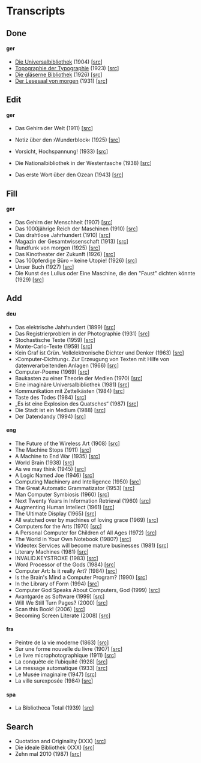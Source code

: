 # Transcripts

## Done

#### ger

- [Die Universalbibliothek](https://drahtwort.github.io/txt/1904_die_universalbibliothek.txt) (1904) [[src](https://www.bundesarchiv.de/)]
- [Topographie der Typographie](https://drahtwort.github.io/txt/1923_topographie_der_typographie.txt) (1923) [[src](https://monoskop.org/images/5/5a/Merz_4_Banalitaeten.pdf#page=16)]
- [Die gläserne Bibliothek](https://drahtwort.github.io/txt/1926_die_glaeserne_bibliothek.txt) (1926) [[src](http://d-nb.info/012993158)]
- [Der Lesesaal von morgen](https://drahtwort.github.io/txt/1931_der_lesesaal_von_morgen.txt) (1931) [[src](http://d-nb.info/574598898)]

## Edit

#### ger

- Das Gehirn der Welt (1911) [[src](https://archive.org/details/NordUndSued1912Bd140)]
- Notiz über den ›Wunderblock‹ (1925) [[src](https://archive.org/details/InternationaleZeitschriftFuumlrPsychoanalyseXi.band1925Heft1/page/n7)]

- Vorsicht, Hochspannung! (1933) [[src](http://stabikat.de/DB=1/XMLPRS=N/PPN?PPN=279336276)]
- Die Nationalbibliothek in der Westentasche (1938) [[src](http://stabikat.de/DB=1/XMLPRS=N/PPN?PPN=165994797)]
- Das erste Wort über den Ozean (1943) [[src](http://stabikat.de/DB=1/XMLPRS=N/PPN?PPN=27822881X)]

## Fill

#### ger

- Das Gehirn der Menschheit (1907) [[src](https://archive.org/details/SddeutscheMonatshefte1907Jg04-2)]
- Das 1000jährige Reich der Maschinen (1910) [[src](https://archive.org/details/dieweltinhundert00lbbe)]
- Das drahtlose Jahrhundert (1910) [[src](https://archive.org/details/dieweltinhundert00lbbe)]
- Magazin der Gesamtwissenschaft (1913) [[src](http://zefys.staatsbibliothek-berlin.de/kalender/auswahl/date/1913-08-04/27646518/)]
- Rundfunk von morgen (1925) [[src](http://magazine.illustrierte-presse.de/die-zeitschriften/werkansicht/dlf/73410/81/0/)]
- Das Kinotheater der Zukunft (1926) [[src](https://hu-berlin.hosted.exlibrisgroup.com/primo-explore/fulldisplay?docid=HUB_UB_ALMA_DS21556245180002882&context=L&vid=hub_ub&search_scope=default_scope&tab=default_tab&lang=de_DE)]
- Das 100pferdige Büro – keine Utopie! (1926) [[src](http://www.illustrierte-presse.de/die-zeitschriften/werkansicht/dlf/73437/61/0/)]
- Unser Buch (1927) [[src](http://stabikat.de/DB=1/XMLPRS=N/PPN?PPN=129073288)]
- Die Kunst des Lullus oder Eine Maschine, die den "Faust" dichten könnte (1929) [[src](https://katalog.ub.uni-leipzig.de/Record/0002534186)]

## Add

#### deu

- Das elektrische Jahrhundert (1899) [[src](#)]
- Das Registrierproblem in der Photographie (1931) [[src](#)]
- Stochastische Texte (1959) [[src](#)]
- Monte-Carlo-Texte (1959) [[src](#)]
- Kein Graf ist Grün. Vollelektronische Dichter und Denker (1963) [[src](#)]
- ›Computer-Dichtung‹. Zur Erzeugung von Texten mit Hilfe von datenverarbeitenden Anlagen (1966) [[src](#)]
- Computer-Poeme (1969) [[src](#)]
- Baukasten zu einer Theorie der Medien (1970) [[src](#)]
- Eine imaginäre Universalbibliothek (1981) [[src](#)]
- Kommunikation mit Zettelkästen (1984) [[src](#)]
- Taste des Todes (1984) [[src](#)]
- „Es ist eine Explosion des Quatsches“ (1987) [[src](#)]
- Die Stadt ist ein Medium (1988) [[src](#)]
- Der Datendandy (1994) [[src](#)]


#### eng

- The Future of the Wireless Art (1908) [[src](#)]
- The Machine Stops (1911) [[src](#)]
- A Machine to End War (1935) [[src](#)]
- World Brain (1938) [[src](#)]
- As we may think (1945) [[src](#)]
- A Logic Named Joe (1946) [[src](#)]
- Computing Machinery and Intelligence (1950) [[src](#)]
- The Great Automatic Grammatizator (1953) [[src](#)]
- Man Computer Symbiosis (1960) [[src](#)]
- Next Twenty Years in Information Retrieval (1960) [[src](#)]
- Augmenting Human Intellect (1961) [[src](#)]
- The Ultimate Display (1965) [[src](#)]
- All watched over by machines of loving grace (1969) [[src](#)]
- Computers for the Arts (1970) [[src](#)]
- A Personal Computer for Children of All Ages (1972) [[src](#)]
- The World in Your Own Notebook (1980?) [[src](#)]
- Videotex Services will become mature businesses (1981) [[src](#)]
- Literary Machines (1981) [[src](#)]
- INVALID.KEYSTROKE (1983) [[src](#)]
- Word Processor of the Gods (1984) [[src](#)]
- Computer Art: Is it really Art? (1984) [[src](#)]
- Is the Brain's Mind a Computer Program? (1990) [[src](#)]
- In the Library of Form (1994) [[src](#)]
- Computer God Speaks About Computers, God (1999) [[src](#)]
- Avantgarde as Software (1999) [[src](#)]
- Will We Still Turn Pages? (2000) [[src](#)]
- Scan this Book! (2006) [[src](#)]
- Becoming Screen Literate (2008) [[src](#)]


#### fra

- Peintre de la vie moderne (1863) [[src](#)]
- Sur une forme nouvelle du livre (1907) [[src](#)]
- Le livre microphotographique (1911) [[src](#)]
- La conquête de l’ubiquité (1928) [[src](#)]
- Le message automatique (1933) [[src](#)]
- Le Musée imaginaire (1947) [[src](#)]
- La ville surexposée (1984) [[src](#)]

#### spa

- La Bibliotheca Total (1939) [[src](#)]

## Search

- Quotation and Originality (XXX) [[src](#)]
- Die ideale Bibliothek (XXX) [[src](#)]
- Zehn mal 2010 (1987) [[src](#)]
